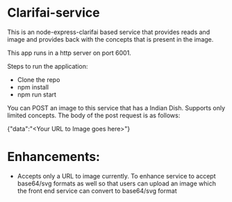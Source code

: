 # Clarifai-service

This is an node-express-clarifai based service that provides reads and image and provides back with the concepts that is present in the image.

This app runs in a http server on port 6001.

Steps to run the application:

- Clone the repo
- npm install
- npm run start

You can POST an image to this service that has a Indian Dish. Supports only limited concepts. The body of the post request is as follows:

{"data":"\<Your URL to Image goes here\>"}

# Enhancements:

- Accepts only a URL to image currently. To enhance service to accept base64/svg formats as well so that users can upload an image which the front end service can convert to base64/svg format
